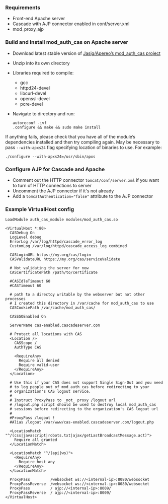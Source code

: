 ### Requirements

- Front-end Apache server
- Cascade with AJP connector enabled in conf/server.xml
- mod_proxy_ajp


### Build and Install mod_auth_cas on Apache server

- Download latest stable version of [Jasig/Apereo’s mod_auth_cas project](https://github.com/apereo/mod_auth_cas)
- Unzip into its own directory
- Libraries required to compile: 
  - gcc
  - httpd24-devel
  - libcurl-devel
  - openssl-devel
  - pcre-devel
- Navigate to directory and run: 
  
  ```
  autoreconf -ivf
  .configure && make && sudo make install
  ```

If anything fails, please check that you have all of the module’s dependencies installed and then try compiling again. May be necessary to pass `--with-apxs24` flag specifying location of binaries to use. For example:

```
./configure --with-apxs24=/usr/sbin/apxs
```
  
### Configure AJP for Cascade and Apache

- Comment out the HTTP connector `tomcat/conf/server.xml` if you want to turn of HTTP connections to server
- Uncomment the AJP connector if it's not already
- Add a `tomcatAuthentication="false"` attribute to the AJP connector

### Example VirtualHost config

    LoadModule auth_cas_module modules/mod_auth_cas.so

    <VirtualHost *:80>
      CASDebug On
      LogLevel debug
      ErrorLog /var/log/httpd/cascade_error_log
      CustomLog /var/log/httpd/cascade_access_log combined

      CASLoginURL https://my.org/cas/login
      CASValidateURL https://my.org/cas/serviceValidate

      # Not validating the server for now
      CASCertificatePath /path/to/certificate

      #CASIdleTimeout 60
      #CASTimeout 60

      # path to a directoy writable by the webserver but not other processes
      # I created this directory in /var/cache for mod_auth_cas to use
      CASCookiePath /var/cache/mod_auth_cas/

      CASSSOEnabled On

      ServerName cas-enabled.cascadeserver.com
        
      # Protect all locations with CAS
      <Location />
        CASScope /
        AuthType CAS

        <RequireAny>
          Require all denied
          Require valid-user  
        </RequireAny>
      </Location>
      
      # Use this if your CAS does not support Single Sign-Out and you need 
      # to log people out of mod_auth_cas before redirecting to your 
      # organization's CAS logout service.
      # 
      # Instruct ProxyPass to _not_ proxy /logout url
      # /logout.php script should be used to destroy local mod_auth_cas
      # sessions before redirecting to the organization's CAS logout url
      #
      #ProxyPass /logout !
      #Alias /logout /var/www/cas-enabled.cascadeserver.com/logout.php
      
      <LocationMatch "^/(css|javascript|robots.txt|ajax/getLastBroadcastMessage.act)">
        Require all granted
      </LocationMatch>
      
      <LocationMatch "^/(api|ws)">
        <RequireAny>
          Require host any
        </RequireAny>
      </LocationMatch>

      ProxyPass         /websocket ws://<internal-ip>:8080/websocket
      ProxyPassReverse  /websocket ws://<internal-ip>:8080/websocket
      ProxyPass         / ajp://<internal-ip>:8009/
      ProxyPassReverse  / ajp://<internal-ip>:8009/
    </VirtualHost>
